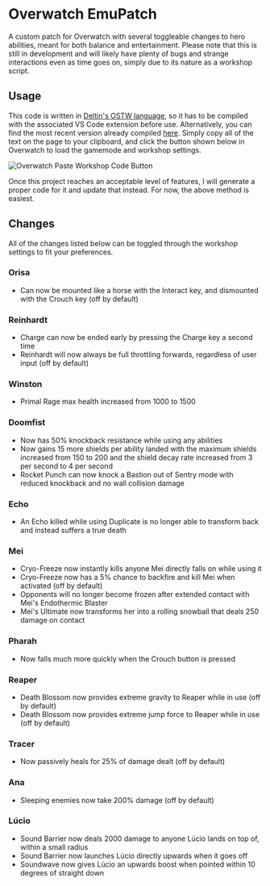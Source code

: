 # Overwatch EmuPatch

A custom patch for Overwatch with several toggleable changes to hero abilities, meant for both balance and entertainment. Please note that this is still in development and will likely have plenty of bugs and strange interactions even as time goes on, simply due to its nature as a workshop script.

## Usage

This code is written in [Deltin's OSTW language](https://github.com/ItsDeltin/Overwatch-Script-To-Workshop), so it has to be compiled with the associated VS Code extension before use. Alternatively, you can find the most recent version already compiled [here](https://pastebin.com/raw/492p6RSx). Simply copy all of the text on the page to your clipboard, and click the button shown below in Overwatch to load the gamemode and workshop settings.

![Overwatch Paste Workshop Code Button](https://user-images.githubusercontent.com/23511921/148482375-516ad5d2-0c0b-46c8-a3c9-650392a293c5.png)

Once this project reaches an acceptable level of features, I will generate a proper code for it and update that instead. For now, the above method is easiest.

## Changes

All of the changes listed below can be toggled through the workshop settings to fit your preferences.

### Orisa

- Can now be mounted like a horse with the Interact key, and dismounted with the Crouch key (off by default)

### Reinhardt

- Charge can now be ended early by pressing the Charge key a second time
- Reinhardt will now always be full throttling forwards, regardless of user input (off by default)

### Winston

- Primal Rage max health increased from 1000 to 1500

### Doomfist

- Now has 50% knockback resistance while using any abilities
- Now gains 15 more shields per ability landed with the maximum shields increased from 150 to 200 and the shield decay rate increased from 3 per second to 4 per second
- Rocket Punch can now knock a Bastion out of Sentry mode with reduced knockback and no wall collision damage

### Echo

- An Echo killed while using Duplicate is no longer able to transform back and instead suffers a true death

### Mei

- Cryo-Freeze now instantly kills anyone Mei directly falls on while using it
- Cryo-Freeze now has a 5% chance to backfire and kill Mei when activated (off by default)
- Opponents will no longer become frozen after extended contact with Mei's Endothermic Blaster
- Mei's Ultimate now transforms her into a rolling snowball that deals 250 damage on contact

### Pharah

- Now falls much more quickly when the Crouch button is pressed

### Reaper

- Death Blossom now provides extreme gravity to Reaper while in use (off by default)
- Death Blossom now provides extreme jump force to Reaper while in use (off by default)

### Tracer

- Now passively heals for 25% of damage dealt (off by default)

### Ana

- Sleeping enemies now take 200% damage (off by default)

### Lúcio

- Sound Barrier now deals 2000 damage to anyone Lúcio lands on top of, within a small radius
- Sound Barrier now launches Lúcio directly upwards when it goes off
- Soundwave now gives Lúcio an upwards boost when pointed within 10 degrees of straight down
